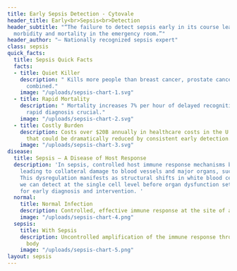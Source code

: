 ```yaml
---
title: Early Sepsis Detection - Cytovale
header_title: Early<br>Sepsis<br>Detection
header_subtitle: "“The failure to detect sepsis early in its course leads to preventable
  morbidity and mortality in the emergency room.”"
header_author: "— Nationally recognized sepsis expert"
class: sepsis
quick_facts:
  title: Sepsis Quick Facts
  facts:
  - title: Quiet Killer
    description: "￼Kills more people than breast cancer, prostate cancer, and HIV/AIDS
      combined."
    image: "/uploads/sepsis-chart-1.svg"
  - title: Rapid Mortality
    description: "￼Mortality increases 7% per hour of delayed recognition – making
      rapid diagnosis crucial."
    image: "/uploads/sepsis-chart-2.svg"
  - title: Costly Burden
    description: Costs over $20B annually in healthcare costs in the U.S. - a figure
      that could be dramatically reduced by consistent early detection.
    image: "/uploads/sepsis-chart-3.svg"
disease:
  title: Sepsis — A Disease of Host Response
  description: 'In sepsis, controlled host immune response mechanisms become dysregulated,
    leading to collateral damage to blood vessels and major organs, such as the kidneys.
    This dysregulation manifests as structural shifts in white blood cells, which
    we can detect at the single cell level before organ dysfunction sets in, allowing
    for early diagnosis and intervention. '
  normal:
    title: Normal Infection
    description: Controlled, effective immune response at the site of an infection
    image: "/uploads/sepsis-chart-4.png"
  sepsis:
    title: With Sepsis
    description: Uncontrolled amplification of the immune response throughout the
      body
    image: "/uploads/sepsis-chart-5.png"
layout: sepsis
---
```


